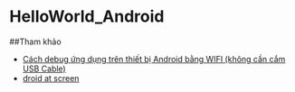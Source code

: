 # HelloWorld_Android

##Tham khảo
+ [Cách debug ứng dụng trên thiết bị Android bằng WIFI (không cần cắm USB Cable) ](https://duythanhcse.wordpress.com/2014/10/23/bai-49-cach-debug-ung-dung-tren-thiet-bi-android-bang-wifi-khong-can-cam-usb-cable/)
+ [droid at screen](http://droid-at-screen.org/download.html)
